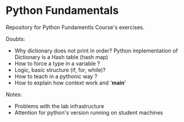 # Python Fundamentals

Repository for Python Fundamentls Course's exercises.


Doubts:
 * Why dictionary does not print in order? Python implementation of Dictionary is a Hash table (hash map)
 * How to force a type in a variable ?
 * Logic, basic structure (if, for, while)?
 * How to teach in a pythonic way ? 
 * How to explain how context work and '__main__'



Notes: 
 * Problems with the lab infrastructure
 * Attention for python's version running on student machines
